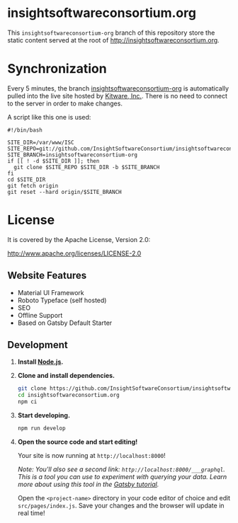 # insightsoftwareconsortium.org

This ``insightsoftwareconsortium-org`` branch of this repository store the static content served at the root of http://insightsoftwareconsortium.org.

# Synchronization

Every 5 minutes, the branch [insightsoftwareconsortium-org](https://github.com/InsightSoftwareConsortium/insightsoftwareconsortium.org/tree/insightsoftwareconsortium-org) is automatically pulled into the live site hosted by [Kitware, Inc.](https://www.kitware.com). There is no need to connect to the server in order to make changes.

A script like this one is used:

```
#!/bin/bash

SITE_DIR=/var/www/ISC
SITE_REPO=git://github.com/InsightSoftwareConsortium/insightsoftwareconsortium.org.git
SITE_BRANCH=insightsoftwareconsortium-org
if [[ ! -d $SITE_DIR ]]; then
  git clone $SITE_REPO $SITE_DIR -b $SITE_BRANCH
fi
cd $SITE_DIR
git fetch origin
git reset --hard origin/$SITE_BRANCH
```

# License

It is covered by the Apache License, Version 2.0:

http://www.apache.org/licenses/LICENSE-2.0

## Website Features

- Material UI Framework
- Roboto Typeface (self hosted)
- SEO
- Offline Support
- Based on Gatsby Default Starter

## Development

1. **Install [Node.js](https://nodejs.org/).**

2. **Clone and install dependencies.**

    ```sh
    git clone https://github.com/InsightSoftwareConsortium/insightsoftwareconsortium.org
    cd insightsoftwareconsortium.org
    npm ci
    ```

3.  **Start developing.**

    ```sh
    npm run develop
    ```

4.  **Open the source code and start editing!**

    Your site is now running at `http://localhost:8000`!

    _Note: You'll also see a second link: _`http://localhost:8000/___graphql`_. This is a tool you can use to experiment with querying your data. Learn more about using this tool in the [Gatsby tutorial](https://www.gatsbyjs.org/tutorial/part-five/#introducing-graphiql)._

    Open the `<project-name>` directory in your code editor of choice and edit `src/pages/index.js`. Save your changes and the browser will update in real time!
